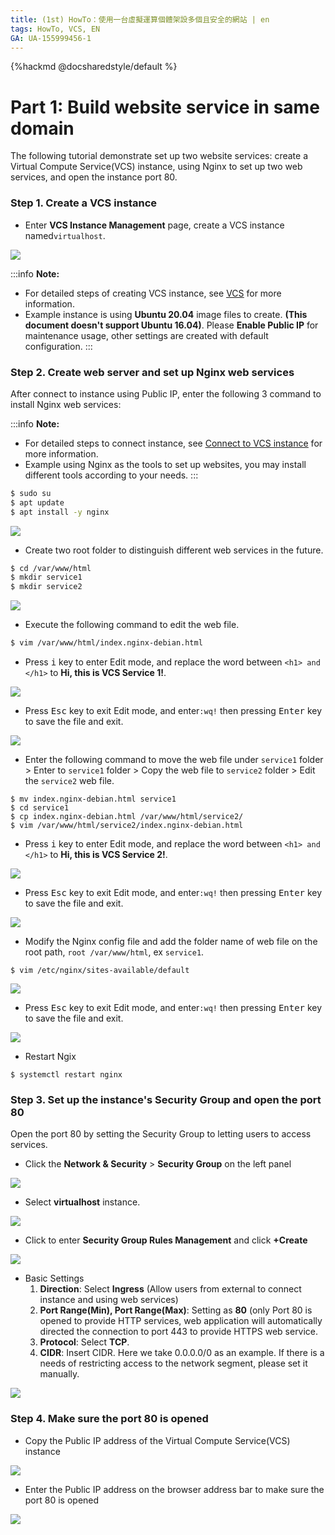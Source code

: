 ```yaml
---
title: (1st) HowTo：使用一台虛擬運算個體架設多個且安全的網站 | en
tags: HowTo, VCS, EN
GA: UA-155999456-1
---
```


{%hackmd @docsharedstyle/default %}


# Part 1: Build website service in same domain

The following tutorial demonstrate set up two website services: create a Virtual Compute Service(VCS) instance, using Nginx to set up two web services, and open the instance port 80.


### Step 1. Create a VCS instance

- Enter **VCS Instance Management** page, create a VCS instance named`virtualhost`.

![](https://cos.twcc.ai/SYS-MANUAL/uploads/upload_c2813abd9dfa3bea9e1a11aeee61def7.png)

:::info
<i class="fa fa-paperclip fa-20" aria-hidden="true"></i> **Note:** 
- For detailed steps of creating VCS instance, see [<ins>VCS</ins>](https://www.twcc.ai/doc?page=vm&euqinu=true#%E5%BB%BA%E7%AB%8B%E8%99%9B%E6%93%AC%E9%81%8B%E7%AE%97%E5%80%8B%E9%AB%94) for more information.
- Example instance is using **Ubuntu 20.04** image files to create. **(This document doesn't support Ubuntu 16.04)**. Please **Enable Public IP** for maintenance usage, other  settings are created with default configuration.
:::

### Step 2. Create web server and set up Nginx web services

After connect to instance using Public IP, enter the following 3 command to install Nginx web services:

:::info
<i class="fa fa-paperclip fa-20" aria-hidden="true"></i> **Note:** 

- For detailed steps to connect instance, see [<ins>Connect to VCS instance</ins>](https://www.twcc.ai/doc?page=vm#%E9%80%A3%E7%B7%9A%E8%99%9B%E6%93%AC%E9%81%8B%E7%AE%97%E5%80%8B%E9%AB%94) for more information.
- Example using Nginx as the tools to set up websites, you may install different tools according to your needs.
:::

```bash
$ sudo su
$ apt update
$ apt install -y nginx
```
![](https://cos.twcc.ai/SYS-MANUAL/uploads/upload_356eef8571553c734c82ba43d4d33c46.png)

- Create two root folder to distinguish different web services in the future.

```bash
$ cd /var/www/html
$ mkdir service1
$ mkdir service2 
```

![](https://cos.twcc.ai/SYS-MANUAL/uploads/upload_f4a75bc450074531c8919cfb6e4697af.png)

- Execute the following command to edit the web file.
 
```bash
$ vim /var/www/html/index.nginx-debian.html
```
- Press <kbd>i</kbd> key to enter Edit mode, and replace the word between `<h1> and </h1>` to **Hi, this is VCS Service 1!**.

![](https://cos.twcc.ai/SYS-MANUAL/uploads/upload_aecda0f46fd5ebf2ef6f55463cbed710.png)


- Press <kbd>Esc</kbd> key to exit Edit mode, and enter`:wq!` then pressing <kbd>Enter</kbd> key to save the file and exit.

![](https://cos.twcc.ai/SYS-MANUAL/uploads/upload_11d0e73d06fd1c04a98c0ce201aff26f.png)

- Enter the following command to move the web file under  `service1` folder > Enter to `service1` folder > Copy the web file to `service2` folder > Edit the `service2` web file.

```
$ mv index.nginx-debian.html service1
$ cd service1
$ cp index.nginx-debian.html /var/www/html/service2/
$ vim /var/www/html/service2/index.nginx-debian.html
```

- Press <kbd>i</kbd> key to enter Edit mode, and replace the word between `<h1> and </h1>` to **Hi, this is VCS Service 2!**.

![](https://i.imgur.com/vWAiU1N.png)

- Press <kbd>Esc</kbd> key to exit Edit mode, and enter`:wq!` then pressing <kbd>Enter</kbd> key to save the file and exit.

![](https://cos.twcc.ai/SYS-MANUAL/uploads/upload_11d0e73d06fd1c04a98c0ce201aff26f.png)

- Modify the Nginx config file and add the folder name of web file on the root path, `root /var/www/html`, ex `service1`.
```
$ vim /etc/nginx/sites-available/default
```

![](https://cos.twcc.ai/SYS-MANUAL/uploads/upload_b3360ec80ec2af839bf8b4c6d0cea62d.PNG)

- Press <kbd>Esc</kbd> key to exit Edit mode, and enter`:wq!` then pressing <kbd>Enter</kbd> key to save the file and exit.

![](https://cos.twcc.ai/SYS-MANUAL/uploads/upload_11d0e73d06fd1c04a98c0ce201aff26f.png)

- Restart Ngix

```
$ systemctl restart nginx
```
### Step 3. Set up the instance's Security Group and open the port 80

Open the port 80 by setting the Security Group to letting users to access services.

- Click the **Network & Security** > **Security Group** on the left panel 


![](https://cos.twcc.ai/SYS-MANUAL/uploads/upload_b0e0800cbbfc7c8188865f348642f0ae.png)

- Select **virtualhost** instance.

![](https://cos.twcc.ai/SYS-MANUAL/uploads/upload_dc1198a7ae4c191799d1ae51dcf1a920.png)


- Click to enter **Security Group Rules Management** and click **+Create** 

![](https://cos.twcc.ai/SYS-MANUAL/uploads/upload_224cbd2cbbbc151e9d5054219a44b464.png)


- Basic Settings 
    1. **Direction**: Select **Ingress** (Allow users from external to connect instance and using web services)
    2. **Port Range(Min), Port Range(Max)**: Setting as **80** (only Port 80 is opened to provide HTTP services, web application will automatically directed the connection to port 443 to provide HTTPS web service.
    3. **Protocol**: Select **TCP**.
    4. **CIDR**: Insert CIDR. Here we take 0.0.0.0/0 as an example. If there is a needs of restricting access to the network segment, please set it manually.


![](https://cos.twcc.ai/SYS-MANUAL/uploads/upload_4006acf1b9ee6260cbeb4184d220e2ae.png)


### Step 4. Make sure the port 80 is opened


- Copy the Public IP address of the Virtual Compute Service(VCS) instance

![](https://cos.twcc.ai/SYS-MANUAL/uploads/upload_343a792a287f7469f23315cdeee38e39.png)


- Enter the Public IP address on the browser address bar to make sure the port 80 is opened

![](https://cos.twcc.ai/SYS-MANUAL/uploads/upload_8bb77232c2a6d01f93eab6fa3ed8ce0e.png)
